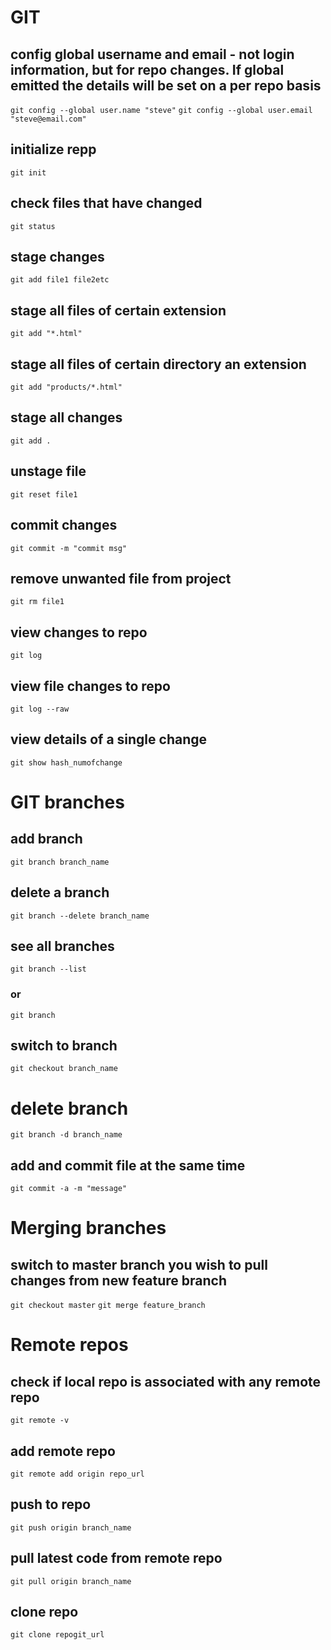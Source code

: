 # GIT
## config global username and email - not login information, but for repo changes. If global emitted the details will be set on a per repo basis
`git config --global user.name "steve"`
`git config --global user.email "steve@email.com"`
## initialize repp
`git init`
## check files that have changed
`git status`
## stage changes
`git add file1 file2etc`
## stage all files of certain extension
`git add "*.html"`
## stage all files of certain directory an extension
`git add "products/*.html"`
## stage all changes
`git add .`
## unstage file
`git reset file1`
## commit changes
`git commit -m "commit msg"`
## remove unwanted file from project
`git rm file1`
## view changes to repo
`git log`
## view file changes to repo
`git log --raw`
## view details of a single change
`git show hash_numofchange`

# GIT branches
## add branch
`git branch branch_name`
## delete a branch
`git branch --delete branch_name`
## see all branches
`git branch --list`
### or
`git branch`
## switch to branch
`git checkout branch_name`
# delete branch
`git branch -d branch_name`
## add and commit file at the same time
`git commit -a -m "message"`

# Merging branches
## switch to master branch you wish to pull changes from new feature branch
`git checkout master`
`git merge feature_branch`

# Remote repos
## check if local repo is associated with any remote repo
`git remote -v`
## add remote repo
`git remote add origin repo_url`
## push to repo
`git push origin branch_name`
## pull latest code from remote repo
`git pull origin branch_name`
## clone repo
`git clone repogit_url`
